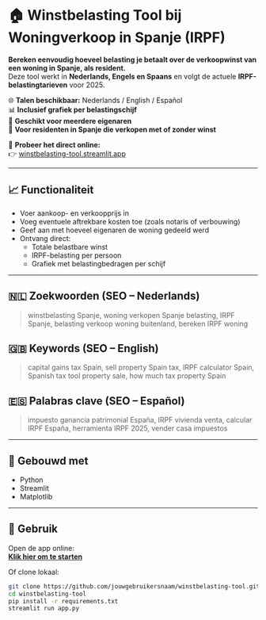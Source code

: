 # 🏠 Winstbelasting Tool bij Woningverkoop in Spanje (IRPF)

**Bereken eenvoudig hoeveel belasting je betaalt over de verkoopwinst van een woning in Spanje, als resident.**  
Deze tool werkt in **Nederlands, Engels en Spaans** en volgt de actuele **IRPF-belastingtarieven** voor 2025.

🌐 **Talen beschikbaar:** Nederlands / English / Español  
📊 **Inclusief grafiek per belastingschijf**  
👥 **Geschikt voor meerdere eigenaren**  
💼 **Voor residenten in Spanje die verkopen met of zonder winst**

🔗 **Probeer het direct online:**  
👉 [winstbelasting-tool.streamlit.app](https://winstbelasting-tool-udvlyy8klt2qd44szyunjf.streamlit.app/)

---

## 📈 Functionaliteit

- Voer aankoop- en verkoopprijs in
- Voeg eventuele aftrekbare kosten toe (zoals notaris of verbouwing)
- Geef aan met hoeveel eigenaren de woning gedeeld werd
- Ontvang direct:
  - Totale belastbare winst
  - IRPF-belasting per persoon
  - Grafiek met belastingbedragen per schijf

---

## 🇳🇱 Zoekwoorden (SEO – Nederlands)

> winstbelasting Spanje, woning verkopen Spanje belasting, IRPF Spanje, belasting verkoop woning buitenland, bereken IRPF woning

## 🇬🇧 Keywords (SEO – English)

> capital gains tax Spain, sell property Spain tax, IRPF calculator Spain, Spanish tax tool property sale, how much tax property Spain

## 🇪🇸 Palabras clave (SEO – Español)

> impuesto ganancia patrimonial España, IRPF vivienda venta, calcular IRPF España, herramienta IRPF 2025, vender casa impuestos

---

## 🧪 Gebouwd met

- Python
- Streamlit
- Matplotlib

---

## 📂 Gebruik

Open de app online:  
**[Klik hier om te starten](https://winstbelasting-tool-udvlyy8klt2qd44szyunjf.streamlit.app/)**

Of clone lokaal:
```bash
git clone https://github.com/jouwgebruikersnaam/winstbelasting-tool.git
cd winstbelasting-tool
pip install -r requirements.txt
streamlit run app.py

